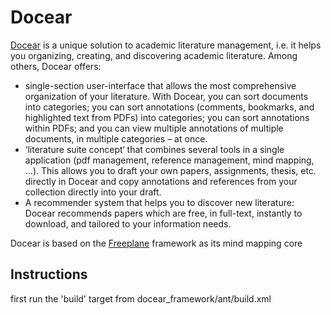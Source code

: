 Docear
=========

[Docear](https://www.docear.org/) is a unique solution to academic literature management, i.e. it helps you organizing, creating, and discovering academic literature. Among others, Docear offers:

- single-section user-interface that allows the most comprehensive organization of your literature. With Docear, you can sort documents into categories; you can sort annotations (comments, bookmarks, and highlighted text from PDFs) into categories; you can sort annotations within PDFs; and you can view multiple annotations of multiple documents, in multiple categories – at once.
- ‘literature suite concept‘ that combines several tools in a single application (pdf management, reference management, mind mapping, …). This allows you to draft your own papers, assignments, thesis, etc. directly in Docear and copy annotations and references from your collection directly into your draft.
- A recommender system that helps you to discover new literature: Docear recommends papers which are free, in full-text, instantly to download, and tailored to your information needs.

Docear is based on the [Freeplane](https://github.com/freeplane/freeplane) framework as its mind mapping core

Instructions
--------

first run the 'build' target from docear_framework/ant/build.xml
